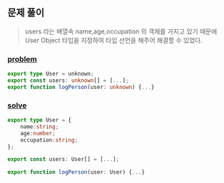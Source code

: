 

## 문제 풀이  
> users 라는 배열속 name,age,occupation 의 객체를 가지고 있기 때문에 User Object 타입을 지정하여 타입 선언을 해주어 해결할 수 있었다.



### [problem](https://github.com/whl5105/TypeScript_Study/blob/master/TypeScript-Exercises/1%EB%B2%88%EB%AC%B8%EC%A0%9C/problem.ts)
```ts
export type User = unknown;
export const users: unknown[] = [...];
export function logPerson(user: unknown) {...}
```


### [solve](https://github.com/whl5105/TypeScript_Study/blob/master/TypeScript-Exercises/1%EB%B2%88%EB%AC%B8%EC%A0%9C/solve.ts)
```ts
export type User = {
    name:string;
    age:number;
    occupation:string;
};

export const users: User[] = [...];

export function logPerson(user: User) {...}
```